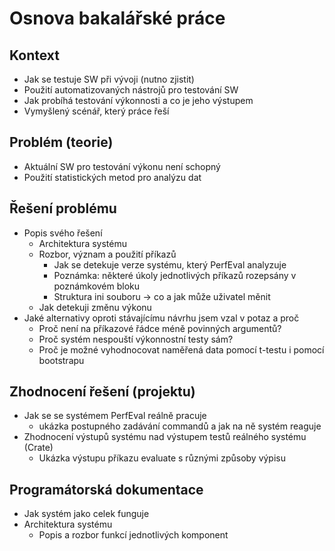 # Osnova bakalářské práce

## Kontext

-   Jak se testuje SW při vývoji (nutno zjistit)
-   Použití automatizovaných nástrojů pro testování SW
-   Jak probíhá testování výkonnosti a co je jeho výstupem
-   Vymyšlený scénář, který práce řeší


## Problém (teorie)

-   Aktuální SW pro testování výkonu není schopný
-   Použití statistických metod pro analýzu dat


## Řešení problému

-   Popis svého řešení
    -   Architektura systému
    -   Rozbor, význam a použití příkazů
        -   Jak se detekuje verze systému, který PerfEval analyzuje
        -   Poznámka: některé úkoly jednotlivých příkazů rozepsány v poznámkovém bloku
        -   Struktura ini souboru -> co a jak může uživatel měnit
    -   Jak detekuji změnu výkonu
-   Jaké alternativy oproti stávajícímu návrhu jsem vzal v potaz a proč
    -   Proč není na příkazové řádce méně povinných argumentů?
    -   Proč systém nespouští výkonnostní testy sám?
    -   Proč je možné vyhodnocovat naměřená data pomocí t-testu i pomocí bootstrapu


## Zhodnocení řešení (projektu)

-   Jak se se systémem PerfEval reálně pracuje
    -   ukázka postupného zadávání commandů a jak na ně systém reaguje
-   Zhodnocení výstupů systému nad výstupem testů reálného systému (Crate)
    -   Ukázka výstupu příkazu evaluate s různými způsoby výpisu


## Programátorská dokumentace

-   Jak systém jako celek funguje
-   Architektura systému
    -   Popis a rozbor funkcí jednotlivých komponent
